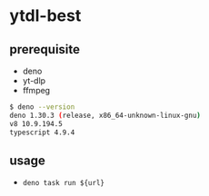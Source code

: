 # ytdl-best

## prerequisite

- deno
- yt-dlp
- ffmpeg

```bash
$ deno --version
deno 1.30.3 (release, x86_64-unknown-linux-gnu)
v8 10.9.194.5
typescript 4.9.4
```

## usage

- `deno task run ${url}`
